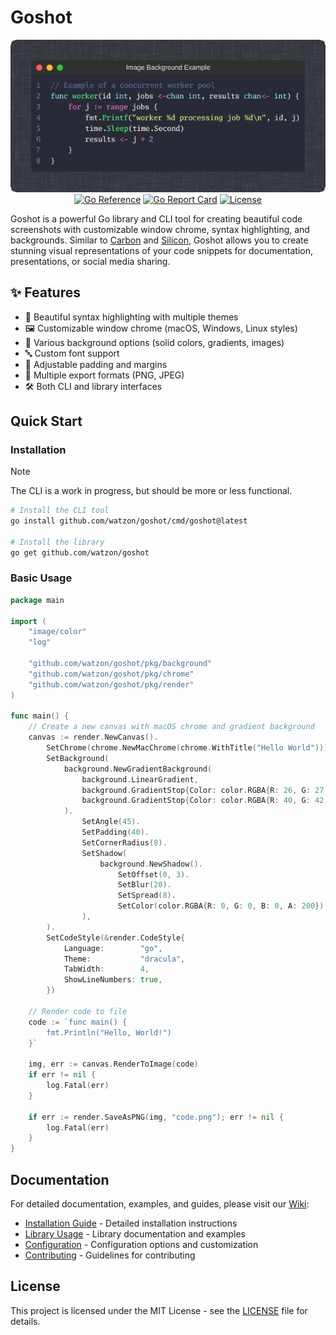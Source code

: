 # Goshot

<div align="center">
    <img src=".github/example.png">
</div>

<div align="center">
    <a href="https://pkg.go.dev/github.com/watzon/goshot"><img src="https://pkg.go.dev/badge/github.com/watzon/goshot.svg" alt="Go Reference"></a>
    <a href="https://goreportcard.com/report/github.com/watzon/goshot"><img src="https://goreportcard.com/badge/github.com/watzon/goshot" alt="Go Report Card"></a>
    <a href="LICENSE"><img src="https://img.shields.io/github/license/watzon/goshot" alt="License"></a>
</div>

Goshot is a powerful Go library and CLI tool for creating beautiful code screenshots with customizable window chrome, syntax highlighting, and backgrounds. Similar to [Carbon](https://carbon.now.sh) and [Silicon](https://github.com/Aloxaf/Silicon), Goshot allows you to create stunning visual representations of your code snippets for documentation, presentations, or social media sharing.

## ✨ Features

- 🎨 Beautiful syntax highlighting with multiple themes
- 🖼 Customizable window chrome (macOS, Windows, Linux styles)
- 🌈 Various background options (solid colors, gradients, images)
- 🔤 Custom font support
- 📏 Adjustable padding and margins
- 💾 Multiple export formats (PNG, JPEG)
- 🛠 Both CLI and library interfaces

## Quick Start

### Installation

> [!NOTE]  
> The CLI is a work in progress, but should be more or less functional.

```bash
# Install the CLI tool
go install github.com/watzon/goshot/cmd/goshot@latest

# Install the library
go get github.com/watzon/goshot
```

### Basic Usage

```go
package main

import (
    "image/color"
    "log"

    "github.com/watzon/goshot/pkg/background"
    "github.com/watzon/goshot/pkg/chrome"
    "github.com/watzon/goshot/pkg/render"
)

func main() {
    // Create a new canvas with macOS chrome and gradient background
    canvas := render.NewCanvas().
        SetChrome(chrome.NewMacChrome(chrome.WithTitle("Hello World"))).
        SetBackground(
            background.NewGradientBackground(
                background.LinearGradient,
                background.GradientStop{Color: color.RGBA{R: 26, G: 27, B: 38, A: 255}, Position: 0},
                background.GradientStop{Color: color.RGBA{R: 40, G: 42, B: 54, A: 255}, Position: 1},
            ).
                SetAngle(45).
                SetPadding(40).
                SetCornerRadius(8).
                SetShadow(
                    background.NewShadow().
                        SetOffset(0, 3).
                        SetBlur(20).
                        SetSpread(8).
                        SetColor(color.RGBA{R: 0, G: 0, B: 0, A: 200}),
                ),
        ).
        SetCodeStyle(&render.CodeStyle{
            Language:        "go",
            Theme:           "dracula",
            TabWidth:        4,
            ShowLineNumbers: true,
        })

    // Render code to file
    code := `func main() {
        fmt.Println("Hello, World!")
    }`
    
    img, err := canvas.RenderToImage(code)
    if err != nil {
        log.Fatal(err)
    }
    
    if err := render.SaveAsPNG(img, "code.png"); err != nil {
        log.Fatal(err)
    }
}
```

## Documentation

For detailed documentation, examples, and guides, please visit our [Wiki](https://github.com/watzon/goshot/wiki):

- [Installation Guide](https://github.com/watzon/goshot/wiki/Installation) - Detailed installation instructions
- [Library Usage](https://github.com/watzon/goshot/wiki/Library-Usage) - Library documentation and examples
- [Configuration](https://github.com/watzon/goshot/wiki/Configuration) - Configuration options and customization
- [Contributing](https://github.com/watzon/goshot/wiki/Contributing) - Guidelines for contributing

## License

This project is licensed under the MIT License - see the [LICENSE](LICENSE) file for details.

